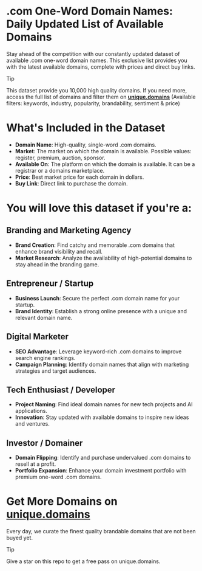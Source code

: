 # .com One-Word Domain Names: Daily Updated List of Available Domains

Stay ahead of the competition with our constantly updated dataset of available .com one-word domain names. This exclusive list provides you with the latest available domains, complete with prices and direct buy links.

> [!TIP]
> This dataset provide you 10,000 high quality domains.
> If you need more, access the full list of domains and filter them on **[unique.domains](https://unique.domains)** (Available filters: keywords, industry, popularity, brandability, sentiment & price)

# What's Included in the Dataset

- **Domain Name**: High-quality, single-word .com domains.
- **Market**: The market on which the domain is available. Possible values: register, premium, auction, sponsor.
- **Available On**: The platform on which the domain is available. It can be a registrar or a domains marketplace.
- **Price**: Best market price for each domain in dollars.
- **Buy Link**: Direct link to purchase the domain.

# You will love this dataset if you're a:

## Branding and Marketing Agency

- **Brand Creation**: Find catchy and memorable .com domains that enhance brand visibility and recall.
- **Market Research**: Analyze the availability of high-potential domains to stay ahead in the branding game.

## Entrepreneur / Startup

- **Business Launch**: Secure the perfect .com domain name for your startup.
- **Brand Identity**: Establish a strong online presence with a unique and relevant domain name.

## Digital Marketer

- **SEO Advantage**: Leverage keyword-rich .com domains to improve search engine rankings.
- **Campaign Planning**: Identify domain names that align with marketing strategies and target audiences.

## Tech Enthusiast / Developer

- **Project Naming**: Find ideal domain names for new tech projects and AI applications.
- **Innovation**: Stay updated with available domains to inspire new ideas and ventures.

## Investor / Domainer

- **Domain Flipping**: Identify and purchase undervalued .com domains to resell at a profit.
- **Portfolio Expansion**: Enhance your domain investment portfolio with premium one-word .com domains.

# Get More Domains on [unique.domains](https://unique.domains)

Every day, we curate the finest quality brandable domains that are not been buyed yet.

> [!TIP]
> Give a star on this repo to get a free pass on unique.domains.
